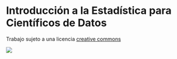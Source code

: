 
# Introducción a la Estadística para Científicos de Datos

Trabajo sujeto a una licencia [creative commons](https://creativecommons.org/licenses/by-nc-sa/4.0/deed.es) 

![](https://www3.gobiernodecanarias.org/medusa/wiki/images/5/5a/00-Logo-Creative-Commons.png)
